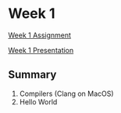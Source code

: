 # Week 1
[Week 1 Assignment](week1.pdf)

[Week 1 Presentation](presentation.pdf)

## Summary
1. Compilers (Clang on MacOS)
2. Hello World
